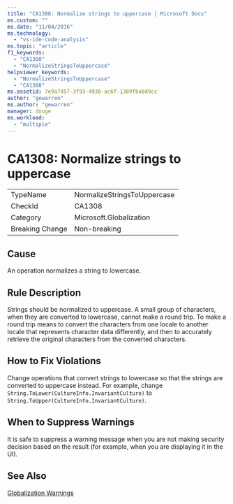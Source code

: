 ```yaml
---
title: "CA1308: Normalize strings to uppercase | Microsoft Docs"
ms.custom: ""
ms.date: "11/04/2016"
ms.technology: 
  - "vs-ide-code-analysis"
ms.topic: "article"
f1_keywords: 
  - "CA1308"
  - "NormalizeStringsToUppercase"
helpviewer_keywords: 
  - "NormalizeStringsToUppercase"
  - "CA1308"
ms.assetid: 7e9a7457-3f93-4938-ac6f-1389fba8d9cc
author: "gewarren"
ms.author: "gewarren"
manager: douge
ms.workload: 
  - "multiple"
---
```

# CA1308: Normalize strings to uppercase
|||  
|-|-|  
|TypeName|NormalizeStringsToUppercase|  
|CheckId|CA1308|  
|Category|Microsoft.Globalization|  
|Breaking Change|Non-breaking|  
  
## Cause  
 An operation normalizes a string to lowercase.  
  
## Rule Description  
 Strings should be normalized to uppercase. A small group of characters, when they are converted to lowercase, cannot make a round trip. To make a round trip means to convert the characters from one locale to another locale that represents character data differently, and then to accurately retrieve the original characters from the converted characters.  
  
## How to Fix Violations  
 Change operations that convert strings to lowercase so that the strings are converted to uppercase instead. For example, change `String.ToLower(CultureInfo.InvariantCulture)` to `String.ToUpper(CultureInfo.InvariantCulture)`.  
  
## When to Suppress Warnings  
 It is safe to suppress a warning message when you are not making security decision based on the result (for example, when you are displaying it in the UI).  
  
## See Also  
 [Globalization Warnings](../code-quality/globalization-warnings.md)